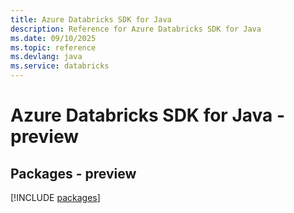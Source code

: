 ```yaml
---
title: Azure Databricks SDK for Java
description: Reference for Azure Databricks SDK for Java
ms.date: 09/10/2025
ms.topic: reference
ms.devlang: java
ms.service: databricks
---
```

# Azure Databricks SDK for Java - preview
## Packages - preview
[!INCLUDE [packages](databricks-index.md)]